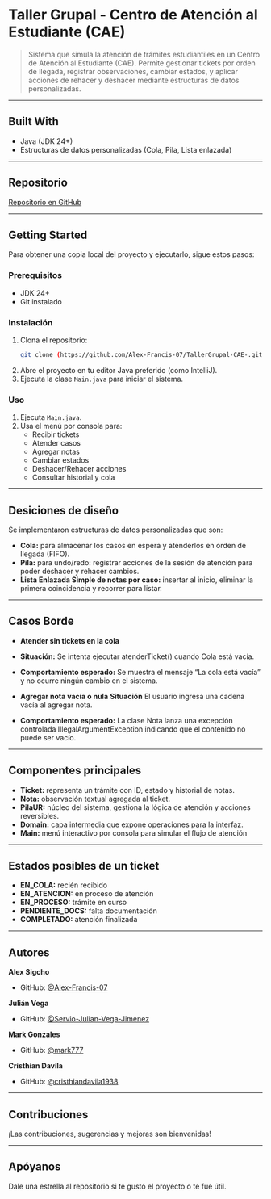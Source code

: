 <a name="readme-top"></a>

# Taller Grupal - Centro de Atención al Estudiante (CAE)

> Sistema que simula la atención de trámites estudiantiles en un Centro de Atención al Estudiante (CAE). Permite gestionar tickets por orden de llegada, registrar observaciones, cambiar estados, y aplicar acciones de rehacer y deshacer mediante estructuras de datos personalizadas.

---

## Built With

* Java (JDK 24+)
* Estructuras de datos personalizadas (Cola, Pila, Lista enlazada)

---

## Repositorio

[Repositorio en GitHub](https://github.com/Alex-Francis-07/TallerGrupal-CAE-)

---

## Getting Started

Para obtener una copia local del proyecto y ejecutarlo, sigue estos pasos:

### Prerequisitos

* JDK 24+
* Git instalado

### Instalación

1.  Clona el repositorio:
    ```sh
    git clone (https://github.com/Alex-Francis-07/TallerGrupal-CAE-.git)
    ```
2.  Abre el proyecto en tu editor Java preferido (como IntelliJ).
3.  Ejecuta la clase `Main.java` para iniciar el sistema.

### Uso

1.  Ejecuta `Main.java`.
2.  Usa el menú por consola para:
    * Recibir tickets
    * Atender casos
    * Agregar notas
    * Cambiar estados
    * Deshacer/Rehacer acciones
    * Consultar historial y cola

---

## Desiciones de diseño 

Se implementaron estructuras de datos personalizadas que son:
* **Cola:** para almacenar los casos en espera y atenderlos en orden de llegada (FIFO).
* **Pila:** para undo/redo: registrar acciones de la sesión de atención para poder deshacer y rehacer cambios.
* **Lista Enlazada Simple de notas por caso:** insertar al inicio, eliminar la primera coincidencia y recorrer para listar.

---

## Casos Borde

* **Atender sin tickets en la cola**
* **Situación:** Se intenta ejecutar atenderTicket() cuando Cola está vacía.
* **Comportamiento esperado:** Se muestra el mensaje “La cola está vacía” y no ocurre ningún cambio en el sistema.

* **Agregar nota vacía o nula**
**Situación** El usuario ingresa una cadena vacía al agregar nota.
* **Comportamiento esperado:** La clase Nota lanza una excepción controlada IllegalArgumentException indicando que el contenido no puede ser vacío.



---

## Componentes principales

* **Ticket:** representa un trámite con ID, estado y historial de notas.
* **Nota:** observación textual agregada al ticket.
* **PilaUR:** núcleo del sistema, gestiona la lógica de atención y acciones reversibles.
* **Domain:** capa intermedia que expone operaciones para la interfaz.
* **Main:** menú interactivo por consola para simular el flujo de atención

---

## Estados posibles de un ticket

* **EN_COLA:** recién recibido
* **EN_ATENCION:** en proceso de atención
* **EN_PROCESO:** trámite en curso
* **PENDIENTE_DOCS:** falta documentación
* **COMPLETADO:** atención finalizada

---

## Autores

**Alex Sigcho**
* GitHub: [@Alex-Francis-07](https://github.com/Alex-Francis-07)

**Julián Vega**
* GitHub: [@Servio-Julian-Vega-Jimenez](https://github.com/ServioVega)

**Mark Gonzales**
* GitHub: [@mark777](https://github.com/Mark777g)

**Cristhian Davila**
* GitHub: [@cristhiandavila1938](https://github.com/cristhiandavila1938)

---

## Contribuciones

¡Las contribuciones, sugerencias y mejoras son bienvenidas!

---

## Apóyanos

Dale una estrella al repositorio si te gustó el proyecto o te fue útil.
